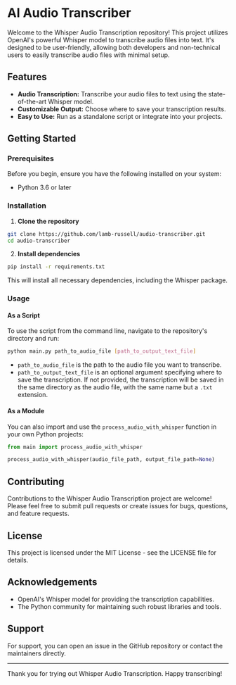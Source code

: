 # AI Audio Transcriber

Welcome to the Whisper Audio Transcription repository! This project utilizes OpenAI's powerful Whisper model to transcribe audio files into text. It's designed to be user-friendly, allowing both developers and non-technical users to easily transcribe audio files with minimal setup.

## Features

- **Audio Transcription:** Transcribe your audio files to text using the state-of-the-art Whisper model.
- **Customizable Output:** Choose where to save your transcription results.
- **Easy to Use:** Run as a standalone script or integrate into your projects.

## Getting Started

### Prerequisites

Before you begin, ensure you have the following installed on your system:
- Python 3.6 or later

### Installation

1. **Clone the repository**

```bash
git clone https://github.com/lamb-russell/audio-transcriber.git
cd audio-transcriber
```

2. **Install dependencies**

```bash
pip install -r requirements.txt
```

This will install all necessary dependencies, including the Whisper package.

### Usage

#### As a Script

To use the script from the command line, navigate to the repository's directory and run:

```bash
python main.py path_to_audio_file [path_to_output_text_file]
```

- `path_to_audio_file` is the path to the audio file you want to transcribe.
- `path_to_output_text_file` is an optional argument specifying where to save the transcription. If not provided, the transcription will be saved in the same directory as the audio file, with the same name but a `.txt` extension.

#### As a Module

You can also import and use the `process_audio_with_whisper` function in your own Python projects:

```python
from main import process_audio_with_whisper

process_audio_with_whisper(audio_file_path, output_file_path=None)
```

## Contributing

Contributions to the Whisper Audio Transcription project are welcome! Please feel free to submit pull requests or create issues for bugs, questions, and feature requests.

## License

This project is licensed under the MIT License - see the LICENSE file for details.

## Acknowledgements

- OpenAI's Whisper model for providing the transcription capabilities.
- The Python community for maintaining such robust libraries and tools.

## Support

For support, you can open an issue in the GitHub repository or contact the maintainers directly.

---

Thank you for trying out Whisper Audio Transcription. Happy transcribing!
